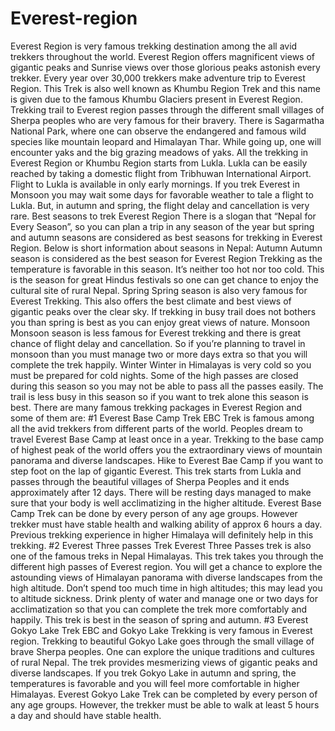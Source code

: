 # Everest-region
Everest Region is very famous trekking destination among the all avid trekkers throughout the world. Everest Region offers magnificent views of gigantic peaks and Sunrise views over those glorious peaks astonish every trekker. Every year over 30,000 trekkers make adventure trip to Everest Region. This Trek is also well known as Khumbu Region Trek and this name is given due to the famous Khumbu Glaciers present in Everest Region.  Trekking trail to Everest region passes through the different small villages of Sherpa peoples who are very famous for their bravery. There is Sagarmatha National Park, where one can observe the endangered and famous wild species like mountain leopard and Himalayan Thar. While going up, one will encounter yaks and the big grazing meadows of yaks.  All the trekking in Everest Region or Khumbu Region starts from Lukla. Lukla can be easily reached by taking a domestic flight from Tribhuwan International Airport. Flight to Lukla is available in only early mornings. If you trek Everest in Monsoon you may wait some days for favorable weather to tale a flight to Lukla. But, in autumn and spring, the flight delay and cancellation is very rare. Best seasons to trek Everest Region There is a slogan that “Nepal for Every Season”, so you can plan a trip in any season of the year but spring and autumn seasons are considered as best seasons for trekking in Everest Region. Below is short information about seasons in Nepal: Autumn Autumn season is considered as the best season for Everest Region Trekking as the temperature is favorable in this season. It’s neither too hot nor too cold. This is the season for great Hindus festivals so one can get chance to enjoy the cultural site of rural Nepal. Spring Spring season is also very famous for Everest Trekking. This also offers the best climate and best views of gigantic peaks over the clear sky. If trekking in busy trail does not bothers you than spring is best as you can enjoy great views of nature. Monsoon Monsoon season is less famous for Everest trekking and there is great chance of flight delay and cancellation. So if you’re planning to travel in monsoon than you must manage two or more days extra so that you will complete the trek happily.  Winter Winter in Himalayas is very cold so you must be prepared for cold nights. Some of the high passes are closed during this season so you may not be able to pass all the passes easily. The trail is less busy in this season so if you want to trek alone this season is best. There are many famous trekking packages in Everest Region and some of them are: #1 Everest Base Camp Trek    EBC Trek is famous among all the avid trekkers from different parts of the world. Peoples dream to travel Everest Base Camp at least once in a year. Trekking to the base camp of highest peak of the world offers you the extraordinary views of mountain panorama and diverse landscapes. Hike to Everest Bae Camp if you want to step foot on the lap of gigantic Everest.  This trek starts from Lukla and passes through the beautiful villages of Sherpa Peoples and it ends approximately after 12 days. There will be resting days managed to make sure that your body is well acclimatizing in the higher altitude.  Everest Base Camp Trek can be done by every person of any age groups. However trekker must have stable health and walking ability of approx 6 hours a day. Previous trekking experience in higher Himalaya will definitely help in this trekking.  #2 Everest Three passes Trek    Everest Three Passes trek is also one of the famous treks in Nepal Himalayas. This trek takes you through the different high passes of Everest region. You will get a chance to explore the astounding views of Himalayan panorama with diverse landscapes from the high altitude. Don’t spend too much time in high altitudes; this may lead you to altitude sickness. Drink plenty of water and manage one or two days for acclimatization so that you can complete the trek more comfortably and happily.  This trek is best in the season of spring and autumn. #3 Everest Gokyo Lake Trek    EBC and Gokyo Lake Trekking is very famous in Everest region.  Trekking to beautiful Gokyo Lake goes through the small village of brave Sherpa peoples.  One can explore the unique traditions and cultures of rural Nepal. The trek provides mesmerizing views of gigantic peaks and diverse landscapes. If you trek Gokyo Lake in autumn and spring, the temperatures is favorable and you will feel more comfortable in higher Himalayas. Everest Gokyo Lake Trek can be completed by every person of any age groups. However, the trekker must be able to walk at least 5 hours a day and should have stable health.
